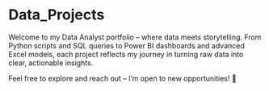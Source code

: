 # Data_Projects
Welcome to my Data Analyst portfolio – where data meets storytelling. From Python scripts and SQL queries to Power BI dashboards and advanced Excel models, each project reflects my journey in turning raw data into clear, actionable insights.

Feel free to explore and reach out – I’m open to new opportunities!  🚀
